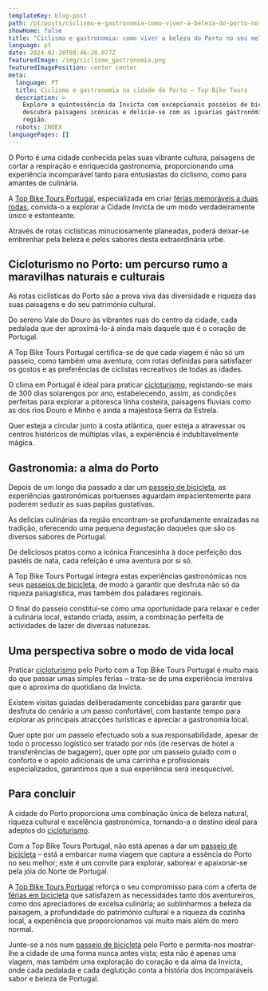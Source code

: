 ```yaml
---
templateKey: blog-post
path: /pt/posts/ciclismo-e-gastronomia-como-viver-a-beleza-do-porto-no-seu-melhor//
showHome: false
title: "Ciclismo e gastronomia: como viver a beleza do Porto no seu melhor"
language: pt
date: 2024-02-28T08:46:28.077Z
featuredImage: /img/ciclismo_gastronomia.png
featuredImagePosition: center center
meta:
  language: PT
  title: Ciclismo e gastronomia na cidade do Porto – Top Bike Tours
  description: >
    Explore a quintessência da Invicta com excepcionais passeios de bicicleta –
    descubra paisagens icónicas e delicie-se com as iguarias gastronómicas da
    região. 
  robots: INDEX
languagePages: []
---
```

O Porto é uma cidade conhecida pelas suas vibrante cultura, paisagens de cortar a respiração e enriquecida gastronomia, proporcionando uma experiência incomparável tanto para entusiastas do ciclismo, como para amantes de culinária.

A [Top Bike Tours Portugal](https://topbiketoursportugal.com/pt/), especializada em criar [férias memoráveis a duas rodas](https://topbiketoursportugal.com/passeios-de-bicicleta-portugal/), convida-o a explorar a Cidade Invicta de um modo verdadeiramente único e estonteante.

Através de rotas ciclísticas minuciosamente planeadas, poderá deixar-se embrenhar pela beleza e pelos sabores desta extraordinária urbe.

## Cicloturismo no Porto: um percurso rumo a maravilhas naturais e culturais

As rotas ciclísticas do Porto são a prova viva das diversidade e riqueza das suas paisagens e do seu património cultural.

Do sereno Vale do Douro às vibrantes ruas do centro da cidade, cada pedalada que der aproximá-lo-á ainda mais daquele que é o coração de Portugal.

A Top Bike Tours Portugal certifica-se de que cada viagem é não só um passeio, como também uma aventura, com rotas definidas para satisfazer os gostos e as preferências de ciclistas recreativos de todas as idades.

O clima em Portugal é ideal para praticar [cicloturismo](https://topbiketoursportugal.com/passeios-de-bicicleta-portugal/), registando-se mais de 300 dias solarengos por ano, estabelecendo, assim, as condições perfeitas para explorar a pitoresca linha costeira, paisagens fluviais como as dos rios Douro e Minho e ainda a majestosa Serra da Estrela.

Quer esteja a circular junto à costa atlântica, quer esteja a atravessar os centros históricos de múltiplas vilas, a experiência é indubitavelmente mágica.

## Gastronomia: a alma do Porto

Depois de um longo dia passado a dar um [passeio de bicicleta](https://topbiketoursportugal.com/passeios-bicicleta-porto/), as experiências gastronómicas portuenses aguardam impacientemente para poderem seduzir as suas papilas gustativas.

As delícias culinárias da região encontram-se profundamente enraizadas na tradição, oferecendo uma pequena degustação daqueles que são os diversos sabores de Portugal.

De deliciosos pratos como a icónica Francesinha à doce perfeição dos pastéis de nata, cada refeição é uma aventura por si só.

A Top Bike Tours Portugal integra estas experiências gastronómicas nos seus [passeios de bicicleta](https://topbiketoursportugal.com/passeios-bicicleta-porto/), de modo a garantir que desfruta não só da riqueza paisagística, mas também dos paladares regionais.

O final do passeio constitui-se como uma oportunidade para relaxar e ceder à culinária local, estando criada, assim, a combinação perfeita de actividades de lazer de diversas naturezas. 

## Uma perspectiva sobre o modo de vida local

Praticar [cicloturismo](https://topbiketoursportugal.com/passeios-de-bicicleta-portugal/) pelo Porto com a Top Bike Tours Portugal é muito mais do que passar umas simples férias – trata-se de uma experiência imersiva que o aproxima do quotidiano da Invicta.

Existem visitas guiadas deliberadamente concebidas para garantir que desfruta do cenário a um passo confortável, com bastante tempo para explorar as principais atracções turísticas e apreciar a gastronomia local.

Quer opte por um passeio efectuado sob a sua responsabilidade, apesar de todo o processo logístico ser tratado por nós (de reservas de hotel a transferências de bagagem), quer opte por um passeio guiado com o conforto e o apoio adicionais de uma carrinha e profissionais especializados, garantimos que a sua experiência será inesquecível.

## Para concluir

A cidade do Porto proporciona uma combinação única de beleza natural, riqueza cultural e excelência gastronómica, tornando-a o destino ideal para adeptos do [cicloturismo](https://topbiketoursportugal.com/passeios-de-bicicleta-portugal/).

Com a Top Bike Tours Portugal, não está apenas a dar um [passeio de bicicleta](https://topbiketoursportugal.com/passeios-bicicleta-porto/) – está a embarcar numa viagem que captura a essência do Porto no seu melhor; este é um convite para explorar, saborear e apaixonar-se pela jóia do Norte de Portugal.

A [Top Bike Tours Portugal](https://topbiketoursportugal.com/pt/) reforça o seu compromisso para com a oferta de [férias em bicicleta](https://topbiketoursportugal.com/passeios-de-bicicleta-portugal/) que satisfazem as necessidades tanto dos aventureiros, como dos apreciadores de excelsa culinária; ao sublinharmos a beleza da paisagem, a profundidade do património cultural e a riqueza da cozinha local, a experiência que proporcionamos vai muito mais além do mero normal.

Junte-se a nós num [passeio de bicicleta](https://topbiketoursportugal.com/passeios-bicicleta-porto/) pelo Porto e permita-nos mostrar-lhe a cidade de uma forma nunca antes vista; esta não é apenas uma viagem, mas também uma exploração do coração e da alma da Invicta, onde cada pedalada e cada deglutição conta a história dos incomparáveis sabor e beleza de Portugal.